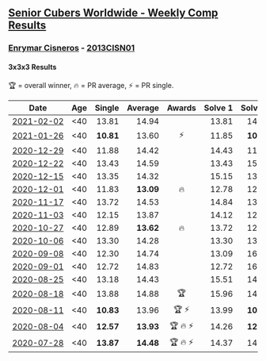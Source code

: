 <style>table {white-space: nowrap;}</style>

## [Senior Cubers Worldwide - Weekly Comp Results](/scw-comp/results/)
### [Enrymar Cisneros](README.md) - [2013CISN01](https://www.worldcubeassociation.org/persons/2013CISN01?event=333)
#### 3x3x3 Results

<span style="white-space: nowrap;">🏆 = overall winner</span>, <span style="white-space: nowrap;">🔥 = PR average</span>, <span style="white-space: nowrap;">⚡ = PR single</span>.

| Date | Age | Single | Average | Awards | Solve 1 | Solve 2 | Solve 3 | Solve 4 | Solve 5 | Video |
| :--: | :--: | --: | --: | :--: | --: | --: | --: | --: | --: | :-- |
| [2021-02-02](../../results/2021-02-02/333.md) | <40 | 13.81 | 14.94 |  | 13.81 | 14.59 | 16.10 | 15.46 | 14.76 | [Desktop](https://www.facebook.com/events/176364004262939/permalink/180511250514881) / [Mobile](https://m.facebook.com/events/176364004262939?view=permalink&id=180511250514881) |
| [2021-01-26](../../results/2021-01-26/333.md) | <40 | **10.81** | 13.60 | ⚡ | 11.85 | **10.81** | 15.29 | 13.66 | 15.44 | [Desktop](https://www.facebook.com/events/415506712992555/permalink/419154869294406) / [Mobile](https://m.facebook.com/events/415506712992555?view=permalink&id=419154869294406) |
| [2020-12-29](../../results/2020-12-29/333.md) | <40 | 11.88 | 14.42 |  | 14.43 | 11.88 | 16.51 | 14.95 | 13.87 | [Desktop](https://www.facebook.com/events/807437066779451/permalink/810880776435080) / [Mobile](https://m.facebook.com/events/807437066779451?view=permalink&id=810880776435080) |
| [2020-12-22](../../results/2020-12-22/333.md) | <40 | 13.43 | 14.59 |  | 13.43 | 15.97 | 15.40 | 14.91 | 13.46 | [Desktop](https://www.facebook.com/events/758481858355136/permalink/762685037934818) / [Mobile](https://m.facebook.com/events/758481858355136?view=permalink&id=762685037934818) |
| [2020-12-15](../../results/2020-12-15/333.md) | <40 | 13.35 | 14.32 |  | 15.15 | 13.35 | 16.35 | 13.60 | 14.21 | [Desktop](https://www.facebook.com/events/804969103386330/permalink/808699253013315) / [Mobile](https://m.facebook.com/events/804969103386330?view=permalink&id=808699253013315) |
| [2020-12-01](../../results/2020-12-01/333.md) | <40 | 11.83 | **13.09** | 🔥 | 12.78 | 12.33 | 14.16 | 14.20 | 11.83 | [Desktop](https://www.facebook.com/events/456949201957439/permalink/461084988210527) / [Mobile](https://m.facebook.com/events/456949201957439?view=permalink&id=461084988210527) |
| [2020-11-17](../../results/2020-11-17/333.md) | <40 | 13.72 | 14.53 |  | 14.84 | 13.72 | 16.18 | 13.75 | 15.00 | [Desktop](https://www.facebook.com/events/770207250227350/permalink/775082246406517) / [Mobile](https://m.facebook.com/events/770207250227350?view=permalink&id=775082246406517) |
| [2020-11-03](../../results/2020-11-03/333.md) | <40 | 12.15 | 13.87 |  | 14.12 | 12.15 | 14.79 | 12.71 | 15.24 | [Desktop](https://www.facebook.com/events/1239637256416110/permalink/1246215445758291) / [Mobile](https://m.facebook.com/events/1239637256416110?view=permalink&id=1246215445758291) |
| [2020-10-27](../../results/2020-10-27/333.md) | <40 | 12.89 | **13.62** | 🔥 | 13.72 | 12.89 | 13.20 | 13.94 | 16.52 | [Desktop](https://www.facebook.com/events/814285582657691/permalink/819924592093790) / [Mobile](https://m.facebook.com/events/814285582657691?view=permalink&id=819924592093790) |
| [2020-10-06](../../results/2020-10-06/333.md) | <40 | 13.30 | 14.28 |  | 13.30 | 13.97 | 14.74 | 17.56 | 14.13 | [Desktop](https://www.facebook.com/events/2645965315652815/permalink/2651940575055289) / [Mobile](https://m.facebook.com/events/2645965315652815?view=permalink&id=2651940575055289) |
| [2020-09-08](../../results/2020-09-08/333.md) | <40 | 12.30 | 14.74 |  | 13.09 | 16.41 | 12.30 | 16.78 | 14.72 | [Desktop](https://www.facebook.com/events/660661614881054/permalink/666280657652483) / [Mobile](https://m.facebook.com/events/660661614881054?view=permalink&id=666280657652483) |
| [2020-09-01](../../results/2020-09-01/333.md) | <40 | 12.72 | 14.83 |  | 12.72 | 16.41 | 14.48 | 13.59 | 18.13 | [Desktop](https://www.facebook.com/events/652945192290048/permalink/658710871713480) / [Mobile](https://m.facebook.com/events/652945192290048?view=permalink&id=658710871713480) |
| [2020-08-25](../../results/2020-08-25/333.md) | <40 | 13.18 | 14.43 |  | 15.51 | 14.44 | 14.20 | 13.18 | 14.66 | [Desktop](https://www.facebook.com/events/2812216602434889/permalink/2818833045106578) / [Mobile](https://m.facebook.com/events/2812216602434889?view=permalink&id=2818833045106578) |
| [2020-08-18](../../results/2020-08-18/333.md) | <40 | 13.88 | 14.88 | 🏆 | 15.96 | 14.90 | 15.56 | 14.19 | 13.88 | [Desktop](https://www.facebook.com/events/357518755418063/permalink/362651841571421) / [Mobile](https://m.facebook.com/events/357518755418063?view=permalink&id=362651841571421) |
| [2020-08-11](../../results/2020-08-11/333.md) | <40 | **10.83** | 13.96 | 🏆 ⚡ | 13.99 | **10.83** | 14.82 | 13.07 | 14.89 | [Desktop](https://www.facebook.com/events/338631130511019/permalink/343525813354884) / [Mobile](https://m.facebook.com/events/338631130511019?view=permalink&id=343525813354884) |
| [2020-08-04](../../results/2020-08-04/333.md) | <40 | **12.57** | **13.93** | 🏆 🔥 ⚡ | 14.26 | **12.57** | 14.63 | 13.42 | 14.10 | [Desktop](https://www.facebook.com/events/748440219235440/permalink/752571182155677) / [Mobile](https://m.facebook.com/events/748440219235440?view=permalink&id=752571182155677) |
| [2020-07-28](../../results/2020-07-28/333.md) | <40 | **13.87** | **14.48** | 🏆 🔥 ⚡ | 14.37 | 14.17 | 17.12 | **13.87** | 14.89 | [Desktop](https://www.facebook.com/events/708566320000803/permalink/712719729585462) / [Mobile](https://m.facebook.com/events/708566320000803?view=permalink&id=712719729585462) |


<!-- Global site tag (gtag.js) - Google Analytics -->
<script async src="https://www.googletagmanager.com/gtag/js?id=UA-86348435-3"></script>
<script>window.dataLayer = window.dataLayer || []; function gtag() {dataLayer.push(arguments);} gtag('js', new Date()); gtag('config', 'UA-86348435-3');</script>
